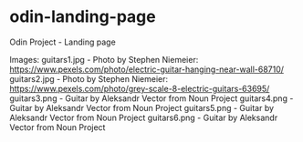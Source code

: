 # odin-landing-page
Odin Project - Landing page

Images:
guitars1.jpg - Photo by Stephen Niemeier: https://www.pexels.com/photo/electric-guitar-hanging-near-wall-68710/
guitars2.jpg - Photo by Stephen Niemeier: https://www.pexels.com/photo/grey-scale-8-electric-guitars-63695/
guitars3.png - Guitar by Aleksandr Vector from Noun Project
guitars4.png - Guitar by Aleksandr Vector from Noun Project
guitars5.png - Guitar by Aleksandr Vector from Noun Project
guitars6.png - Guitar by Aleksandr Vector from Noun Project